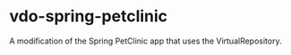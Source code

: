 vdo-spring-petclinic
====================

A modification of the Spring PetClinic app that uses the VirtualRepository.

